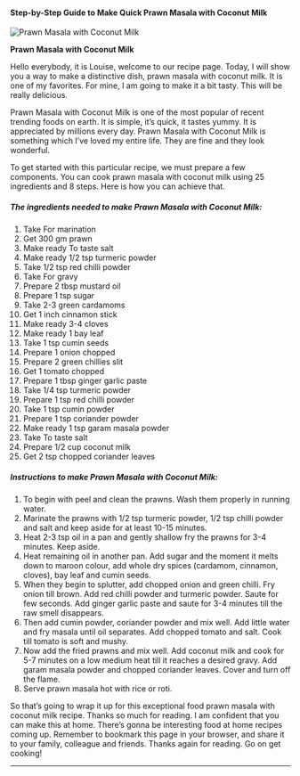             

#### Step-by-Step Guide to Make Quick Prawn Masala with Coconut Milk

![Prawn Masala with Coconut Milk](https://img-global.cpcdn.com/recipes/20604ca582221dcc/751x532cq70/prawn-masala-with-coconut-milk-recipe-main-photo.jpg)

**Prawn Masala with Coconut Milk**

Hello everybody, it is Louise, welcome to our recipe page. Today, I will show you a way to make a distinctive dish, prawn masala with coconut milk. It is one of my favorites. For mine, I am going to make it a bit tasty. This will be really delicious.

Prawn Masala with Coconut Milk is one of the most popular of recent trending foods on earth. It is simple, it’s quick, it tastes yummy. It is appreciated by millions every day. Prawn Masala with Coconut Milk is something which I’ve loved my entire life. They are fine and they look wonderful.

To get started with this particular recipe, we must prepare a few components. You can cook prawn masala with coconut milk using 25 ingredients and 8 steps. Here is how you can achieve that.

##### The ingredients needed to make Prawn Masala with Coconut Milk:

1.  Take For marination
2.  Get 300 gm prawn
3.  Make ready To taste salt
4.  Make ready 1/2 tsp turmeric powder
5.  Take 1/2 tsp red chilli powder
6.  Take For gravy
7.  Prepare 2 tbsp mustard oil
8.  Prepare 1 tsp sugar
9.  Take 2-3 green cardamoms
10.  Get 1 inch cinnamon stick
11.  Make ready 3-4 cloves
12.  Make ready 1 bay leaf
13.  Take 1 tsp cumin seeds
14.  Prepare 1 onion chopped
15.  Prepare 2 green chillies slit
16.  Get 1 tomato chopped
17.  Prepare 1 tbsp ginger garlic paste
18.  Take 1/4 tsp turmeric powder
19.  Prepare 1 tsp red chilli powder
20.  Take 1 tsp cumin powder
21.  Prepare 1 tsp coriander powder
22.  Make ready 1 tsp garam masala powder
23.  Take To taste salt
24.  Prepare 1/2 cup coconut milk
25.  Get 2 tsp chopped coriander leaves

##### Instructions to make Prawn Masala with Coconut Milk:

1.  To begin with peel and clean the prawns. Wash them properly in running water.
2.  Marinate the prawns with 1/2 tsp turmeric powder, 1/2 tsp chilli powder and salt and keep aside for at least 10-15 minutes.
3.  Heat 2-3 tsp oil in a pan and gently shallow fry the prawns for 3-4 minutes. Keep aside.
4.  Heat remaining oil in another pan. Add sugar and the moment it melts down to maroon colour, add whole dry spices (cardamom, cinnamon, cloves), bay leaf and cumin seeds.
5.  When they begin to splutter, add chopped onion and green chilli. Fry onion till brown. Add red chilli powder and turmeric powder. Saute for few seconds. Add ginger garlic paste and saute for 3-4 minutes till the raw smell disappears.
6.  Then add cumin powder, coriander powder and mix well. Add little water and fry masala until oil separates. Add chopped tomato and salt. Cook till tomato is soft and mushy.
7.  Now add the fried prawns and mix well. Add coconut milk and cook for 5-7 minutes on a low medium heat till it reaches a desired gravy. Add garam masala powder and chopped coriander leaves. Cover and turn off the flame.
8.  Serve prawn masala hot with rice or roti.

So that’s going to wrap it up for this exceptional food prawn masala with coconut milk recipe. Thanks so much for reading. I am confident that you can make this at home. There’s gonna be interesting food at home recipes coming up. Remember to bookmark this page in your browser, and share it to your family, colleague and friends. Thanks again for reading. Go on get cooking!

* * *